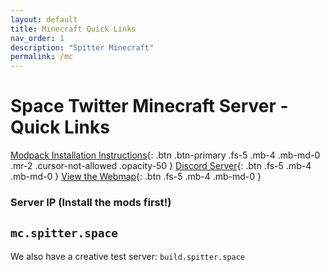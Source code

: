```yaml
---
layout: default
title: Minecraft Quick Links
nav_order: 1
description: "Spitter Minecraft"
permalink: /mc
---
```


# Space Twitter Minecraft Server - Quick Links

[Modpack Installation Instructions](/mc){: .btn .btn-primary .fs-5 .mb-4 .mb-md-0 .mr-2 .cursor-not-allowed .opacity-50 }
[Discord Server](https://discord.gg/E9xAeYZxaF){: .btn .fs-5 .mb-4 .mb-md-0 }
[View the Webmap](https://map.spitter.space){: .btn .fs-5 .mb-4 .mb-md-0 }

### Server IP (Install the mods first!)
## `mc.spitter.space` 

We also have a creative test server: `build.spitter.space`
